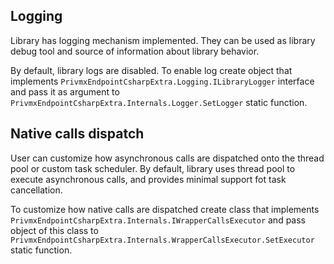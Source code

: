 ﻿## Logging
Library has logging mechanism implemented.
They can be used as library debug tool and source of information about library behavior.

By default, library logs are disabled.
To enable log create object that implements `PrivmxEndpointCsharpExtra.Logging.ILibraryLogger` interface and pass it as argument to `PrivmxEndpointCsharpExtra.Internals.Logger.SetLogger` static function.

## Native calls dispatch

User can customize how asynchronous calls are dispatched onto the thread pool or custom task scheduler.
By default, library uses thread pool to execute asynchronous calls, and provides minimal support fot task cancellation.
                        
To customize how native calls are dispatched create class that implements `PrivmxEndpointCsharpExtra.Internals.IWrapperCallsExecutor` and pass object of this class to `PrivmxEndpointCsharpExtra.Internals.WrapperCallsExecutor.SetExecutor` static function.
